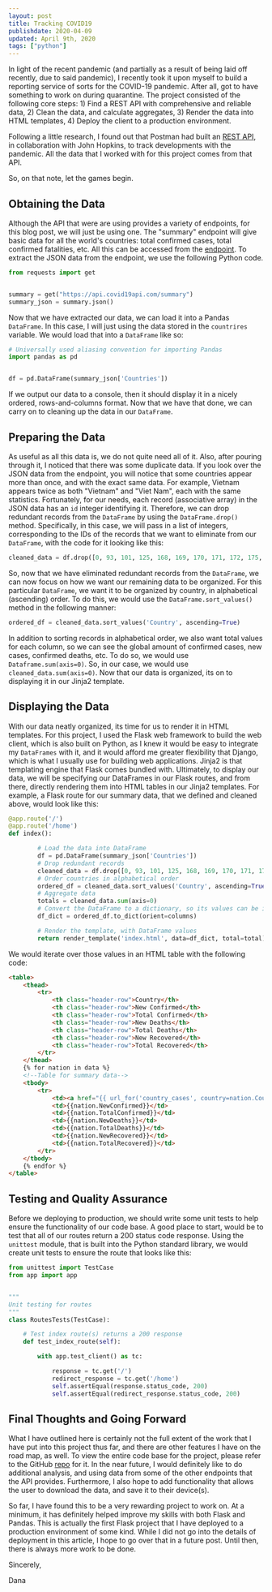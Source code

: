```yaml
---
layout: post
title: Tracking COVID19
publishdate: 2020-04-09
updated: April 9th, 2020
tags: ["python"] 
---
```


In light of the recent pandemic (and partially as a result of being laid off recently, due to said pandemic), I recently took it upon myself to build a reporting service of sorts for the COVID-19 pandemic. After all, got to have something to work on during quarantine. The project consisted of the following core steps: 1) Find a REST API with comprehensive and reliable data, 2) Clean the data, and calculate aggregates, 3) Render the data into HTML templates, 4) Deploy the client to a production environment.

Following a little research, I found out that Postman had built an [REST API](https://documenter.getpostman.com/view/10808728/SzS8rjbc?version=latest), in collaboration with John Hopkins, to track developments with the pandemic. All the data that I worked with for this project comes from that API.

So, on that note, let the games begin.

## Obtaining the Data

Although the API that were are using provides a variety of endpoints, for this blog post, we will just be using one. The "summary" endpoint will give basic data for all the world's countries: total confirmed cases, total confirmed fatalities, etc. All this can be accessed from the [endpoint](https://api.covid19api.com/summary). To extract the JSON data from the endpoint, we use the following Python code.

```python
from requests import get


summary = get("https://api.covid19api.com/summary")
summary_json = summary.json()
```

Now that we have extracted our data, we can load it into a Pandas `DataFrame`. In this case, I will just using the data stored in the `countrires` variable. We would load that into a `DataFrame` like so:

```python
# Universally used aliasing convention for importing Pandas
import pandas as pd


df = pd.DataFrame(summary_json['Countries'])
``` 

If we output our data to a console, then it should display it in a nicely ordered, rows-and-columns format. Now that we have that done, we can carry on to cleaning up the data in our `DataFrame`.

## Preparing the Data

As useful as all this data is, we do not quite need all of it. Also, after pouring through it, I noticed that there was some duplicate data. If you look over the JSON data from the endpoint, you will notice that some countries appear more than once, and with the exact same data. For example, Vietnam appears twice as both "Vietnam" and "Viet Nam", each with the same statistics. Fortunately, for our needs, each record (associative array) in the JSON data has an `id` integer identifying it. Therefore, we can drop redundant records from the `DataFrame` by using the `DataFrame.drop()` method. Specifically, in this case, we will pass in a list of integers, corresponding to the IDs of the records that we want to eliminate from our `DataFrame`, with the code for it looking like this:

```python
cleaned_data = df.drop([0, 93, 101, 125, 168, 169, 170, 171, 172, 175, 194, 199, 205, 224])
``` 

So, now that we have eliminated redundant records from the `DataFrame`, we can now focus on how we want our remaining data to be organized. For this particular `DataFrame`, we want it to be organized by country, in alphabetical (ascending) order. To do this, we would use the `DataFrame.sort_values()` method in the following manner:

```python
ordered_df = cleaned_data.sort_values('Country', ascending=True)
``` 
In addition to sorting records in alphabetical order, we also want total values for each column, so we can see the global amount of confirmed cases, new cases, confirmed deaths, etc. To do so, we would use `Dataframe.sum(axis=0)`. So, in our case, we would use `cleaned_data.sum(axis=0)`. Now that our data is organized, its on to displaying it in our Jinja2 template.

## Displaying the Data

With our data neatly organized, its time for us to render it in HTML templates. For this project, I used the Flask web framework to build the web client, which is also built on Python, as I knew it would be easy to integrate my `DataFrames` with it, and it would afford me greater flexibility that Django, which is what I usually use for building web applications. Jinja2 is that templating engine that Flask comes bundled with. Ultimately, to display our data, we will be specifying our DataFrames in our Flask routes, and from there, directly rendering them into HTML tables in our Jinja2 templates. For example, a Flask route for our summary data, that we defined and cleaned above, would look like this:

```python
@app.route('/')
@app.route('/home')
def index():

        # Load the data into DataFrame
        df = pd.DataFrame(summary_json['Countries'])
        # Drop redundant records
        cleaned_data = df.drop([0, 93, 101, 125, 168, 169, 170, 171, 172, 175, 194, 199, 205, 224])
        # Order countries in alphabetical order
        ordered_df = cleaned_data.sort_values('Country', ascending=True)
        # Aggregate data
        totals = cleaned_data.sum(axis=0)
        # Convert the DataFrame to a dictionary, so its values can be iterated over in a template
        df_dict = ordered_df.to_dict(orient=columns)

        # Render the template, with DataFrame values
        return render_template('index.html', data=df_dict, total=total)
```

We would iterate over those values in an HTML table with the following code:

```html
<table>
    <thead>
        <tr>
            <th class="header-row">Country</th>
            <th class="header-row">New Confirmed</th>
            <th class="header-row">Total Confirmed</th>
            <th class="header-row">New Deaths</th>
            <th class="header-row">Total Deaths</th>
            <th class="header-row">New Recovered</th>
            <th class="header-row">Total Recovered</th>
        </tr>  
    </thead>
    {% for nation in data %}
    <!--Table for summary data-->
    <tbody>
        <tr>
            <td><a href="{{ url_for('country_cases', country=nation.Country)}}">{{nation.Country}}</a></td>
            <td>{{nation.NewConfirmed}}</td>
            <td>{{nation.TotalConfirmed}}</td>
            <td>{{nation.NewDeaths}}</td>
            <td>{{nation.TotalDeaths}}</td>
            <td>{{nation.NewRecovered}}</td>
            <td>{{nation.TotalRecovered}}</td>
        </tr>
    </tbody>
    {% endfor %}
</table>   
```

## Testing and Quality Assurance

Before we deploying to production, we should write some unit tests to help ensure the functionality of our code base. A good place to start, would be to test that all of our routes return a 200 status code response.
Using the `unittest` module, that is built into the Python standard library, we would create unit tests to ensure the route that looks like this:

```python
from unittest import TestCase
from app import app


"""
Unit testing for routes
"""
class RoutesTests(TestCase):

    # Test index route(s) returns a 200 response
    def test_index_route(self):

        with app.test_client() as tc:

            response = tc.get('/')
            redirect_response = tc.get('/home')
            self.assertEqual(response.status_code, 200)
            self.assertEqual(redirect_response.status_code, 200)
```


## Final Thoughts and Going Forward

What I have outlined here is certainly not the full extent of the work that I have put into this project thus far, and there are other features I have on the road map, as well. To view the entire code base for the project, please refer to the GitHub [repo](https://github.com/D-Bits/COVID-19-Tracker) for it. In the near future, I would definitely like to do additional analysis, and using data from some of the other endpoints that the API provides. Furthermore, I also hope to add functionality that allows the user to download the data, and save it to their device(s). 

So far, I have found this to be a very rewarding project to work on. At a minimum, it has definitely helped improve my skills with both Flask and Pandas. This is actually the first Flask project that I have deployed to a production environment of some kind. While I did not go into the details of deployment in this article, I hope to go over that in a future post. Until then, there is always more work to be done.

Sincerely,

Dana